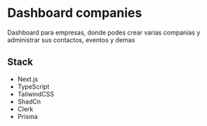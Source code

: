# Dashboard companies

Dashboard para empresas, donde podes crear varias companias y administrar sus contactos, eventos y demas

## Stack

- Next.js
- TypeScript
- TailwindCSS
- ShadCn
- Clerk
- Prisma
